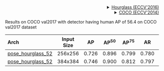 <!-- [ALGORITHM] -->

<details>
<summary align="right"><a href="https://link.springer.com/chapter/10.1007/978-3-319-46484-8_29">Hourglass (ECCV'2016)</a></summary>

```bibtex
@inproceedings{newell2016stacked,
  title={Stacked hourglass networks for human pose estimation},
  author={Newell, Alejandro and Yang, Kaiyu and Deng, Jia},
  booktitle={European conference on computer vision},
  pages={483--499},
  year={2016},
  organization={Springer}
}
```

</details>

<!-- [DATASET] -->

<details>
<summary align="right"><a href="https://link.springer.com/chapter/10.1007/978-3-319-10602-1_48">COCO (ECCV'2014)</a></summary>

```bibtex
@inproceedings{lin2014microsoft,
  title={Microsoft coco: Common objects in context},
  author={Lin, Tsung-Yi and Maire, Michael and Belongie, Serge and Hays, James and Perona, Pietro and Ramanan, Deva and Doll{\'a}r, Piotr and Zitnick, C Lawrence},
  booktitle={European conference on computer vision},
  pages={740--755},
  year={2014},
  organization={Springer}
}
```

</details>

Results on COCO val2017 with detector having human AP of 56.4 on COCO val2017 dataset

| Arch                                          | Input Size |  AP   | AP<sup>50</sup> | AP<sup>75</sup> |  AR   | AR<sup>50</sup> |                     ckpt                      |                      log                      |
| :-------------------------------------------- | :--------: | :---: | :-------------: | :-------------: | :---: | :-------------: | :-------------------------------------------: | :-------------------------------------------: |
| [pose_hourglass_52](/configs/body_2d_keypoint/topdown_heatmap/coco/td-hm_hourglass52_8xb32-210e_coco-256x256.py) |  256x256   | 0.726 |      0.896      |      0.799      | 0.780 |      0.934      | [ckpt](https://download.openmmlab.com/mmpose/top_down/hourglass/hourglass52_coco_256x256-4ec713ba_20200709.pth) | [log](https://download.openmmlab.com/mmpose/top_down/hourglass/hourglass52_coco_256x256_20200709.log.json) |
| [pose_hourglass_52](/configs/body_2d_keypoint/topdown_heatmap/coco/td-hm_hourglass52_8xb32-210e_coco-384x384.py) |  384x384   | 0.746 |      0.900      |      0.812      | 0.797 |      0.939      | [ckpt](https://download.openmmlab.com/mmpose/top_down/hourglass/hourglass52_coco_384x384-be91ba2b_20200812.pth) | [log](https://download.openmmlab.com/mmpose/top_down/hourglass/hourglass52_coco_384x384_20200812.log.json) |
